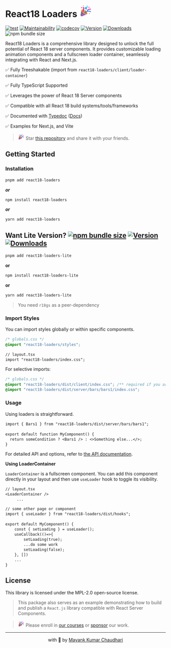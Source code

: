 # React18 Loaders <img src="https://raw.githubusercontent.com/mayank1513/mayank1513/main/popper.png" style="height: 40px"/>

[![test](https://github.com/react18-tools/turborepo-template/actions/workflows/test.yml/badge.svg)](https://github.com/react18-tools/turborepo-template/actions/workflows/test.yml)
[![Maintainability](https://qlty.sh/gh/react18-tools/projects/turborepo-template/maintainability.svg)](https://qlty.sh/gh/react18-tools/projects/turborepo-template)
[![codecov](https://codecov.io/gh/react18-tools/turborepo-template/graph/badge.svg)](https://codecov.io/gh/react18-tools/turborepo-template)
[![Version](https://img.shields.io/npm/v/react18-loaders.svg?colorB=green)](https://www.npmjs.com/package/react18-loaders)
[![Downloads](https://img.jsdelivr.com/img.shields.io/npm/d18m/react18-loaders.svg)](https://www.npmjs.com/package/react18-loaders)
![npm bundle size](https://img.shields.io/bundlephobia/minzip/react18-loaders)

React18 Loaders is a comprehensive library designed to unlock the full potential of React 18 server components. It provides customizable loading animation components and a fullscreen loader container, seamlessly integrating with React and Next.js.

✅ Fully Treeshakable (import from `react18-loaders/client/loader-container`)

✅ Fully TypeScript Supported

✅ Leverages the power of React 18 Server components

✅ Compatible with all React 18 build systems/tools/frameworks

✅ Documented with [Typedoc](https://react18-tools.github.io/turborepo-template) ([Docs](https://react18-tools.github.io/turborepo-template))

✅ Examples for Next.js, and Vite

> <img src="https://raw.githubusercontent.com/mayank1513/mayank1513/main/popper.png" style="height: 20px"/> Star [this repository](https://github.com/react18-tools/turborepo-template) and share it with your friends.

## Getting Started

### Installation

```bash
pnpm add react18-loaders
```

**_or_**

```bash
npm install react18-loaders
```

**_or_**

```bash
yarn add react18-loaders
```

## Want Lite Version? [![npm bundle size](https://img.shields.io/bundlephobia/minzip/react18-loaders-lite)](https://www.npmjs.com/package/react18-loaders-lite) [![Version](https://img.shields.io/npm/v/react18-loaders-lite.svg?colorB=green)](https://www.npmjs.com/package/react18-loaders-lite) [![Downloads](https://img.jsdelivr.com/img.shields.io/npm/d18m/react18-loaders-lite.svg)](https://www.npmjs.com/package/react18-loaders-lite)

```bash
pnpm add react18-loaders-lite
```

**or**

```bash
npm install react18-loaders-lite
```

**or**

```bash
yarn add react18-loaders-lite
```

> You need `r18gs` as a peer-dependency

### Import Styles

You can import styles globally or within specific components.

```css
/* globals.css */
@import "react18-loaders/styles";
```

```tsx
// layout.tsx
import "react18-loaders/index.css";
```

For selective imports:

```css
/* globals.css */
@import "react18-loaders/dist/client/index.css"; /** required if you are using LoaderContainer */
@import "react18-loaders/dist/server/bars/bars1/index.css";
```

### Usage

Using loaders is straightforward.

```tsx
import { Bars1 } from "react18-loaders/dist/server/bars/bars1";

export default function MyComponent() {
  return someCondition ? <Bars1 /> : <>Something else...</>;
}
```

For detailed API and options, refer to [the API documentation](https://react18-tools.github.io/turborepo-template).

**Using LoaderContainer**

`LoaderContainer` is a fullscreen component. You can add this component directly in your layout and then use `useLoader` hook to toggle its visibility.

```tsx
// layout.tsx
<LoaderContainer />
	 ...
```

```tsx
// some other page or component
import { useLoader } from "react18-loaders/dist/hooks";

export default MyComponent() {
	const { setLoading } = useLoader();
	useCallback(()=>{
		setLoading(true);
		...do some work
		setLoading(false);
	}, [])
	...
}
```

## License

This library is licensed under the MPL-2.0 open-source license.

> This package also serves as an example demonstrating how to build and publish a `React.js` library compatible with React Server Components.

> <img src="https://raw.githubusercontent.com/mayank1513/mayank1513/main/popper.png" style="height: 20px"/> Please enroll in [our courses](https://mayank-chaudhari.vercel.app/courses) or [sponsor](https://github.com/sponsors/mayank1513) our work.

<hr />

<p align="center" style="text-align:center">with 💖 by <a href="https://mayank-chaudhari.vercel.app" target="_blank">Mayank Kumar Chaudhari</a></p>
